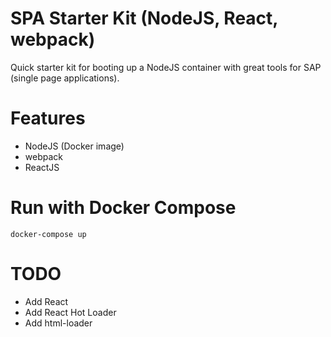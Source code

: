SPA Starter Kit (NodeJS, React, webpack)
=====

Quick starter kit for booting up a NodeJS container with great tools for SAP (single page applications).

# Features

- NodeJS (Docker image)
- webpack
- ReactJS

# Run with Docker Compose

````
docker-compose up
````

# TODO

- Add React
- Add React Hot Loader
- Add html-loader

